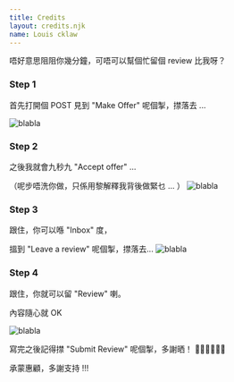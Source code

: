 ```yaml
---
title: Credits
layout: credits.njk
name: Louis cklaw
---
```


唔好意思阻阻你幾分鐘，可唔可以幫個忙留個 review 比我呀？

### Step 1

首先打開個 POST
見到 "Make Offer" 呢個掣，㩒落去 ...

![blabla](/images/beg-comment/step1.png)

<div style="text-align: center;">
  <i class="fas fa-arrow-down"></i>
</div>

### Step 2

之後我就會九秒九 "Accept offer" ...

（呢步唔洗你做，只係用黎解釋我背後做緊乜 ... ）
![blabla](/images/beg-comment/step2.png)


<div style="text-align: center;">
  <i class="fas fa-arrow-down"></i>
</div>

### Step 3

跟住，你可以喺 "Inbox" 度，

搵到 "Leave a review" 呢個掣，㩒落去...
![blabla](/images/beg-comment/step3.png)

<div style="text-align: center;">
  <i class="fas fa-arrow-down"></i>
</div>

### Step 4

跟住，你就可以留 "Review" 喇。

內容隨心就 OK

![blabla](/images/beg-comment/step4.png)

寫完之後記得㩒 "Submit Review" 呢個掣，多謝晒！ 🙇‍♂️🙇‍♂️🙇‍♂️


承蒙惠顧，多謝支持 !!!